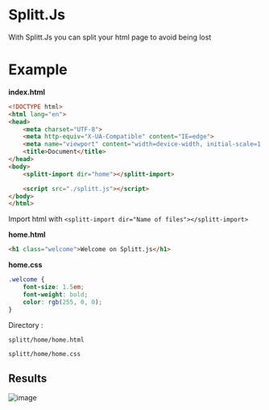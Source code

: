 # Splitt.Js

With Splitt.Js you can split your html page to avoid being lost

# Example

**index.html**
```html
<!DOCTYPE html>
<html lang="en">
<head>
    <meta charset="UTF-8">
    <meta http-equiv="X-UA-Compatible" content="IE=edge">
    <meta name="viewport" content="width=device-width, initial-scale=1.0">
    <title>Document</title>
</head>
<body>
    <splitt-import dir="home"></splitt-import>

    <script src="./splitt.js"></script>
</body>
</html>
```


Import html with ```<splitt-import dir="Name of files"></splitt-import>```


**home.html**
```html
<h1 class="welcome">Welcome on Splitt.js</h1>
```


**home.css**
```css
.welcome {
    font-size: 1.5em;
    font-weight: bold;
    color: rgb(255, 0, 0);
}
```


Directory :
```
splitt/home/home.html

splitt/home/home.css
```


## Results

![image](https://user-images.githubusercontent.com/80207554/172929043-07617500-0e14-4b0f-a821-cf8163f2de64.png)
